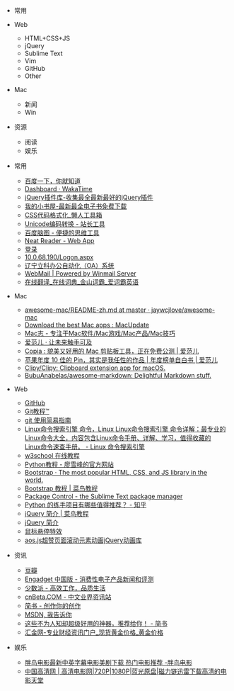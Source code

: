 * 常用

* Web
  * HTML+CSS+JS
  * jQuery
  * Sublime Text
  * Vim
  * GitHub
  * Other
* Mac
  * 新闻
  * Win
* 资源
  * 阅读
  * 娱乐



* 常用
  * [百度一下，你就知道](https://www.baidu.com/index.php?tn=monline_3_dg)
  * [Dashboard · WakaTime](https://wakatime.com/dashboard)
  * [jQuery插件库-收集最全最新最好的jQuery插件](http://www.jq22.com/)
  * [我的小书屋-最新最全电子书免费下载](http://mebook.cc/)
  * [CSS代码格式化_懒人工具箱](http://tool.lanrentuku.com/cssformat/)
  * [Unicode编码转换 - 站长工具](http://tool.chinaz.com/Tools/Unicode.aspx)
  * [百度脑图 - 便捷的思维工具](http://naotu.baidu.com/)
  * [Neat Reader - Web App](http://www.neat-reader.cn/app#/)
  * [登录](https://pomotodo.com/account/signin)
  * [10.0.68.190/Logon.aspx](http://10.0.68.190/Logon.aspx)
  * [辽宁立科办公自动化（OA）系统](http://223.100.2.221:11201/fo_cas/login?service=http%3A%2F%2F223.100.2.221%3A11206%2F%3Bjsessionid%3D7F33632E5C0791A97B8637F3B57ADC91)
  * [WebMail | Powered by Winmail Server](http://mail.lnlic.com/index.php?retid=653010387)
  * [在线翻译_在线词典_金山词霸_爱词霸英语](http://www.iciba.com/)
* Mac
  * [awesome-mac/README-zh.md at master · jaywcjlove/awesome-mac](https://github.com/jaywcjlove/awesome-mac/blob/master/README-zh.md)
  * [Download the best Mac apps : MacUpdate](https://www.macupdate.com/)
  * [Mac志 - 专注于Mac软件/Mac游戏/Mac产品/Mac技巧](https://www.isofts.org/)
  * [爱范儿 · 让未来触手可及](http://www.ifanr.com/)
  * [Copia : 貌美又好用的 Mac 剪贴板工具，正在免费公测 | 爱范儿](https://www.ifanr.com/app/813375)
  * [苹果年度 10 佳的 Pin，其实是我任性的作品 | 年度榜单自白书 | 爱范儿](http://www.ifanr.com/app/770622)
  * [Clipy/Clipy: Clipboard extension app for macOS.](https://github.com/Clipy/Clipy)
  * [BubuAnabelas/awesome-markdown: Delightful Markdown stuff.](https://github.com/BubuAnabelas/awesome-markdown)
* Web
  * [GitHub](https://github.com/)
  * [Git教程™](https://www.yiibai.com/git/)
  * [git 使用简易指南](http://www.bootcss.com/p/git-guide/)
  * [Linux命令搜索引擎 命令，Linux Linux命令搜索引擎 命令详解：最专业的Linux命令大全，内容包含Linux命令手册、详解、学习，值得收藏的Linux命令速查手册。 - Linux 命令搜索引擎](http://wangchujiang.com/linux-command/)
  * [w3school 在线教程](http://www.w3school.com.cn/index.html)
  * [Python教程 - 廖雪峰的官方网站](https://www.liaoxuefeng.com/wiki/0014316089557264a6b348958f449949df42a6d3a2e542c000)
  * [Bootstrap · The most popular HTML, CSS, and JS library in the world.](http://getbootstrap.com/)
  * [Bootstrap 教程 | 菜鸟教程](http://www.runoob.com/bootstrap/bootstrap-tutorial.html)
  * [Package Control - the Sublime Text package manager](https://packagecontrol.io/)
  * [Python 的练手项目有哪些值得推荐？ - 知乎](https://www.zhihu.com/question/29372574)
  * [jQuery 简介 | 菜鸟教程](https://www.runoob.com/jquery/jquery-intro.html)
  * [jQuery 简介](http://www.w3school.com.cn/jquery/jquery_intro.asp)
  * [鼠标悬停特效](http://www.jq22.com/yanshi8250)
  * [aos.js超赞页面滚动元素动画jQuery动画库](http://www.jq22.com/jquery-info8150)
* 资讯
  * [豆瓣](https://www.douban.com/)
  * [Engadget 中国版 - 消费性电子产品新闻和评测](https://cn.engadget.com/)
  * [少数派 - 高效工作，品质生活](https://sspai.com/)
  * [cnBeta.COM - 中文业界资讯站](https://www.cnbeta.com/)
  * [简书 - 创作你的创作](https://www.jianshu.com/)
  * [MSDN, 我告诉你](https://msdn.itellyou.cn/)
  * [这些不为人知却超级好用的神器，推荐给你！ - 简书](https://www.jianshu.com/p/058671d37f4d)
  * [汇金网-专业财经资讯门户_现货黄金价格_黄金价格](http://www.gold678.com/)
* 娱乐
  * [胖鸟电影最新中英字幕电影美剧下载 热门电影推荐 -胖鸟电影](http://www.pniao.com/)
  * [中国高清网 | 高清电影网|720P|1080P|蓝光原盘|磁力链迅雷下载高清的电影天堂](http://gaoqing.la/)